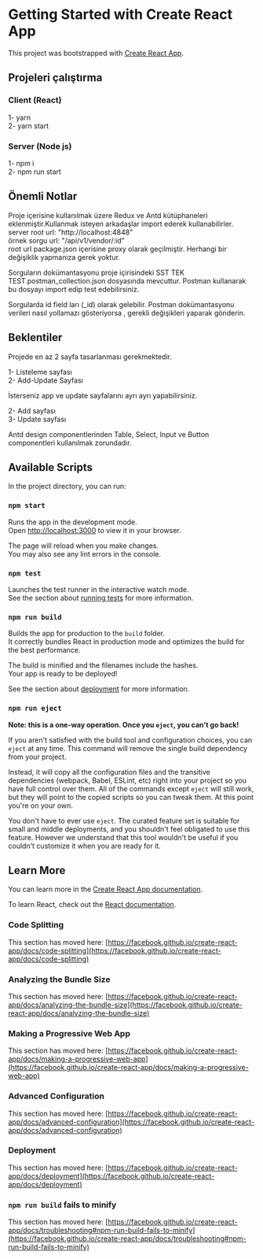# Getting Started with Create React App

This project was bootstrapped with [Create React App](https://github.com/facebook/create-react-app).

## Projeleri çalıştırma

### Client (React)

1- yarn \
2- yarn start

### Server (Node js)

1- npm i \
2- npm run start

## Önemli Notlar

Proje içerisine kullanılmak üzere Redux ve Antd kütüphaneleri eklenmiştir.Kullanmak isteyen arkadaşlar import ederek kullanabilirler.\
server root url: "http://localhost:4848" \
örnek sorgu url: "/api/v1/vendor/:id" \
root url package.json içerisine proxy olarak geçilmiştir. Herhangi bir değişiklik yapmanıza gerek yoktur.

Sorguların dokümantasyonu proje içirisindeki SST TEK TEST.postman_collection.json dosyasında mevcuttur. Postman kullanarak bu dosyayı import edip test edebilirsiniz.

Sorgularda id field ları (\_id) olarak gelebilir. Postman dokümantasyonu verileri nasıl yollamazı gösteriyorsa , gerekli değişikleri yaparak gönderin.

## Beklentiler

Projede en az 2 sayfa tasarlanması gerekmektedir.

1- Listeleme sayfası \
2- Add-Update Sayfası

İsterseniz app ve update sayfalarını ayrı ayrı yapabilirsiniz.

2- Add sayfası \
3- Update sayfası

Antd design componentlerinden Table, Select, Input ve Button componentleri kullanılmak zorundadır.

## Available Scripts

In the project directory, you can run:

### `npm start`

Runs the app in the development mode.\
Open [http://localhost:3000](http://localhost:3000) to view it in your browser.

The page will reload when you make changes.\
You may also see any lint errors in the console.

### `npm test`

Launches the test runner in the interactive watch mode.\
See the section about [running tests](https://facebook.github.io/create-react-app/docs/running-tests) for more information.

### `npm run build`

Builds the app for production to the `build` folder.\
It correctly bundles React in production mode and optimizes the build for the best performance.

The build is minified and the filenames include the hashes.\
Your app is ready to be deployed!

See the section about [deployment](https://facebook.github.io/create-react-app/docs/deployment) for more information.

### `npm run eject`

**Note: this is a one-way operation. Once you `eject`, you can't go back!**

If you aren't satisfied with the build tool and configuration choices, you can `eject` at any time. This command will remove the single build dependency from your project.

Instead, it will copy all the configuration files and the transitive dependencies (webpack, Babel, ESLint, etc) right into your project so you have full control over them. All of the commands except `eject` will still work, but they will point to the copied scripts so you can tweak them. At this point you're on your own.

You don't have to ever use `eject`. The curated feature set is suitable for small and middle deployments, and you shouldn't feel obligated to use this feature. However we understand that this tool wouldn't be useful if you couldn't customize it when you are ready for it.

## Learn More

You can learn more in the [Create React App documentation](https://facebook.github.io/create-react-app/docs/getting-started).

To learn React, check out the [React documentation](https://reactjs.org/).

### Code Splitting

This section has moved here: [https://facebook.github.io/create-react-app/docs/code-splitting](https://facebook.github.io/create-react-app/docs/code-splitting)

### Analyzing the Bundle Size

This section has moved here: [https://facebook.github.io/create-react-app/docs/analyzing-the-bundle-size](https://facebook.github.io/create-react-app/docs/analyzing-the-bundle-size)

### Making a Progressive Web App

This section has moved here: [https://facebook.github.io/create-react-app/docs/making-a-progressive-web-app](https://facebook.github.io/create-react-app/docs/making-a-progressive-web-app)

### Advanced Configuration

This section has moved here: [https://facebook.github.io/create-react-app/docs/advanced-configuration](https://facebook.github.io/create-react-app/docs/advanced-configuration)

### Deployment

This section has moved here: [https://facebook.github.io/create-react-app/docs/deployment](https://facebook.github.io/create-react-app/docs/deployment)

### `npm run build` fails to minify

This section has moved here: [https://facebook.github.io/create-react-app/docs/troubleshooting#npm-run-build-fails-to-minify](https://facebook.github.io/create-react-app/docs/troubleshooting#npm-run-build-fails-to-minify)
